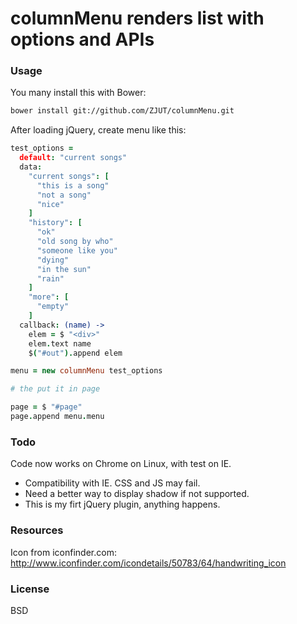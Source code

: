 
# columnMenu renders list with options and APIs

### Usage

You many install this with Bower:  

```bash
bower install git://github.com/ZJUT/columnMenu.git
```

After loading jQuery, create menu like this:  

```coffee
test_options =
  default: "current songs"
  data:
    "current songs": [
      "this is a song"
      "not a song"
      "nice"
    ]
    "history": [
      "ok"
      "old song by who"
      "someone like you"
      "dying"
      "in the sun"
      "rain"
    ]
    "more": [
      "empty"
    ]
  callback: (name) ->
    elem = $ "<div>"
    elem.text name
    $("#out").append elem

menu = new columnMenu test_options

# the put it in page

page = $ "#page"
page.append menu.menu
```

### Todo

Code now works on Chrome on Linux, with test on IE.  

* Compatibility with IE. CSS and JS may fail.  
* Need a better way to display shadow if not supported.  
* This is my firt jQuery plugin, anything happens.  

### Resources

Icon from iconfinder.com:  
http://www.iconfinder.com/icondetails/50783/64/handwriting_icon

### License

BSD